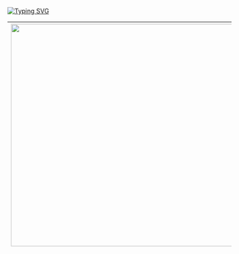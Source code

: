 <a href="https://git.io/typing-svg"><img src="https://readme-typing-svg.demolab.com?font=Carattere&size=50&pause=7000&color=113E98&width=500&height=80&lines=My+study+project" alt="Typing SVG" /></a>




| <img src="https://i.pinimg.com/736x/7d/a0/fc/7da0fcfc2138aaa847bea26ca3fa270d.jpg" alt="cat" width="1800" height="500"/> | [![Typing SVG](https://readme-typing-svg.demolab.com?font=Libre+Baskerville&size=30&pause=15000&color=113E98&width=450&height=80&lines=To+create+a+server+project)](https://git.io/typing-svg) [![Typing SVG](https://readme-typing-svg.demolab.com?font=Libre+Baskerville&size=30&pause=15000&color=113E98&width=450&height=80&lines=on+Express+I+currently+use )](https://git.io/typing-svg) [![Typing SVG](https://readme-typing-svg.demolab.com?font=Libre+Baskerville&size=30&pause=15000&color=113E98&width=450&height=80&lines=the+next+tools%3A+MongoDB,)](https://git.io/typing-svg) [![Typing SVG](https://readme-typing-svg.demolab.com?font=Libre+Baskerville&size=30&pause=15000&color=113E98&width=450&height=80&lines=JavaScript%2C+Html+and+CSS.)](https://git.io/typing-svg) [![Typing SVG](https://readme-typing-svg.demolab.com?font=Libre+Baskerville&size=30&pause=15000&color=113E98&width=450&height=70&lines=In+this+project)](https://git.io/typing-svg) [![Typing SVG](https://readme-typing-svg.demolab.com?font=Libre+Baskerville&size=30&pause=15000&color=113E98&width=450&height=80&lines=I+am+considering+different)](https://git.io/typing-svg) [![Typing SVG](https://readme-typing-svg.demolab.com?font=Libre+Baskerville&size=30&pause=15000&color=113E98&width=450&height=80&lines=+breeds+of+cats.)](https://git.io/typing-svg)   | 
|---------------------------------------------------------------|------------------------------------------------------------|

